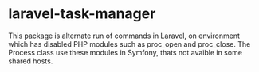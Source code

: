 # laravel-task-manager
This package is alternate run of commands in Laravel, on environment which has disabled PHP modules such as proc_open and proc_close. The Process class use these modules in Symfony, thats not avaible in some shared hosts.
